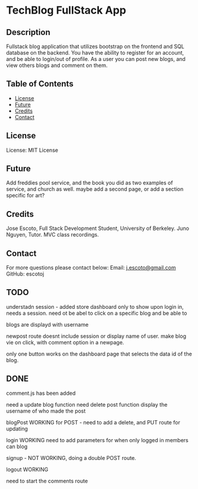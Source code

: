 # TechBlog FullStack App

## Description
Fullstack blog application that utilizes bootstrap on the frontend and SQL database on the backend.
You have the ability to register for an account, and be able to login/out of profile. As a user you can post new blogs, and view others blogs and comment on them. 

## Table of Contents
- [License](#License)
- [Future](#Future)
- [Credits](#Credits)
- [Contact](#Contact)

## License
License: MIT License

## Future
Add freddies pool service, and the book you did as two examples of service, and church as well.
maybe add a second page, or add a section specific for art?

## Credits
Jose Escoto, Full Stack Development Student, University of Berkeley.
Juno Nguyen, Tutor. 
MVC class recordings. 

## Contact
For more questions please contact below:
Email: j.escoto@gmail.com
GitHub: escotoj


## TODO
understadn session - added store 
dashboard only to show upon login in, needs a session.
need ot be abel to click on a specific blog and be able to 

blogs are displayd with username 

newpost route doesnt include session or display name of user.
make blog vie on click, with comment option in a newpage.

only one button works on the dashboard page that selects the data id of the blog. 


## DONE
comment.js has been added



need a update blog function
need delete post function
display the username of who made the post 

blogPost
WORKING for POST - need to add a delete, and PUT route for updating

login
WORKING
need to add parameters for when only logged in members can blog

signup -
NOT WORKING, doing a double POST route.

logout
WORKING

need to start the comments route 
